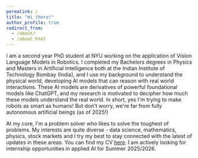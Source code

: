 ```yaml
---
permalink: /
title: "Hi there!"
author_profile: true
redirect_from: 
  - /about/
  - /about.html
---
```


I am a second year PhD student at NYU working on the application of Vision Language Models in Robotics. I completed my Bachelors degrees in Physics and Masters in Artificial Intelligence both at the Indian Institute of Technology Bombay (India), and I use my background to understand the physical world, developing AI models that can reason with real world interactions. These AI models are derivatives of powerful foundational models like ChatGPT, and my research is motivated to decipher how much these models understand the real world. In short, yes I'm trying to make robots as smart as humans! But don't worry, we're far from fully autonomous artificial beings (as of 2025!)

At my core, I'm a problem solver who likes to solve the toughest of problems. My interests are quite diverse - data science, mathematics, physics, stock markets and I try my best to stay connected with the latest of updates in these areas. You can find my CV [here](https://drive.google.com/file/d/1NfLWC3lqW8RSqygV400MPgQwEhCoIddl/view?usp=sharing). I am actively looking for internship opportunities in applied AI for Summer 2025/2026. 


